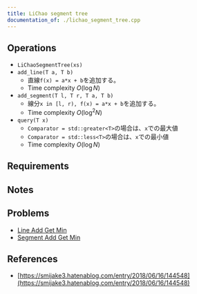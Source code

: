 ```yaml
---
title: LiChao segment tree
documentation_of: ./lichao_segment_tree.cpp
---
```


## Operations

- `LiChaoSegmentTree(xs)`
- `add_line(T a, T b)`
	- 直線`f(x) = a*x + b`を追加する。
	- Time complexity $O(\log N)$
- `add_segment(T l, T r, T a, T b)`
	- 線分`x in [l, r), f(x) = a*x + b`を追加する。
	- Time complexity $O(\log^2 N)$
- `query(T x)`
	- `Comparator = std::greater<T>`の場合は、`x`での最大値
	- `Comparator = std::less<T>`の場合は、`x`での最小値
	- Time complexity $O(\log N)$

## Requirements

## Notes

## Problems

- [Line Add Get Min](https://judge.yosupo.jp/problem/line_add_get_min)
- [Segment Add Get Min](https://judge.yosupo.jp/problem/segment_add_get_min)

## References

- [https://smijake3.hatenablog.com/entry/2018/06/16/144548](https://smijake3.hatenablog.com/entry/2018/06/16/144548)
